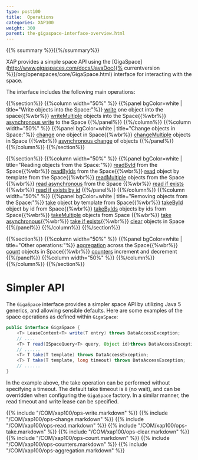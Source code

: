 ```yaml
---
type: post100
title:  Operations
categories: XAP100
weight: 300
parent: the-gigaspace-interface-overview.html
---
```



{{% ssummary %}}{{%/ssummary%}}


XAP provides a simple space API using the [GigaSpace](http://www.gigaspaces.com/docs/JavaDoc{{% currentversion %}}/org/openspaces/core/GigaSpace.html) interface for interacting with the space.


The interface includes the following main operations:

{{%section%}}
{{%column width="50%" %}}
{{%panel bgColor=white | title="Write objects into the Space:"%}}
[write](#write) one object into the space{{%wbr%}}
[writeMultiple](#writeMultiple) objects into the Space{{%wbr%}}
[asynchronous write](#asynchronousWrite) to the Space
{{%/panel%}}
{{%/column%}}
{{%column width="50%" %}}
{{%panel bgColor=white | title="Change objects in Space:"%}}
[change](#change) one object in Space{{%wbr%}}
[changeMultiple](./change-api.html) objects in Space {{%wbr%}}
[asynchronous change](./change-api.html) of objects
{{%/panel%}}
{{%/column%}}
{{%/section%}}


{{%section%}}
{{%column width="50%" %}}
{{%panel bgColor=white |  title="Reading objects from the Space:"%}}
[readById](#read) from the Space{{%wbr%}}
[readByIds](#readMultiple) from the Space{{%wbr%}}
[read](#read) object by template from the Space{{%wbr%}}
[readMultiple](#readMultiple) objects from the Space {{%wbr%}}
[read asynchronous](#asynchronousRead) from the Space {{%wbr%}}
[read if exists](#readIfExists) {{%wbr%}}
[read if exists by id](#readIfExists)
{{%/panel%}}
{{%/column%}}
{{%column width="50%" %}}
{{%panel bgColor=white |  title="Removing objects from the Space:"%}}
[take](#take) object by template from Space{{%wbr%}}
[takeById](#take) object by id from Space{{%wbr%}}
[takeByIds](#takeMultiple) objects by ids from Space{{%wbr%}}
[takeMultiple](#takeMultiple) objects from Space {{%wbr%}}
[take asynchronous](#asynchronousTake){{%wbr%}}
[take if exists](#takeIfExists){{%wbr%}}
[clear](#clear) objects in Space
{{%/panel%}}
{{%/column%}}
{{%/section%}}

{{%section%}}
{{%column width="50%" %}}
{{%panel bgColor=white |  title="Other operations:"%}}
[aggregation](#aggregators)  across the Space{{%wbr%}}
[count](#count) objects in Space{{%wbr%}}
[counters](#counters) increment and decrement
{{%/panel%}}
{{%column width="50%" %}}
{{%/column%}}
{{%/column%}}
{{%/section%}}


# Simpler API

The `GigaSpace` interface provides a simpler space API by utilizing Java 5 generics, and allowing sensible defaults. Here are some examples of the space operations as defined within `GigaSpace`:


```java
public interface GigaSpace {
    <T> LeaseContext<T> write(T entry) throws DataAccessException;
    // ....
    <T> T read(ISpaceQuery<T> query, Object id)throws DataAccessException;
    // ......
    <T> T take(T template) throws DataAccessException;
    <T> T take(T template, long timeout) throws DataAccessException;
    // ......
}
```

In the example above, the take operation can be performed without specifying a timeout. The default take timeout is `0` (no wait), and can be overridden when configuring the `GigaSpace` factory. In a similar manner, the read timeout and write lease can be specified.




{{% include "/COM/xap100/ops-write.markdown" %}}
{{% include "/COM/xap100/ops-change.markdown" %}}
{{% include "/COM/xap100/ops-read.markdown" %}}
{{% include "/COM/xap100/ops-take.markdown" %}}
{{% include "/COM/xap100/ops-clear.markdown" %}}
{{% include "/COM/xap100/ops-count.markdown" %}}
{{% include "/COM/xap100/ops-counters.markdown" %}}
{{% include "/COM/xap100/ops-aggregation.markdown" %}}
